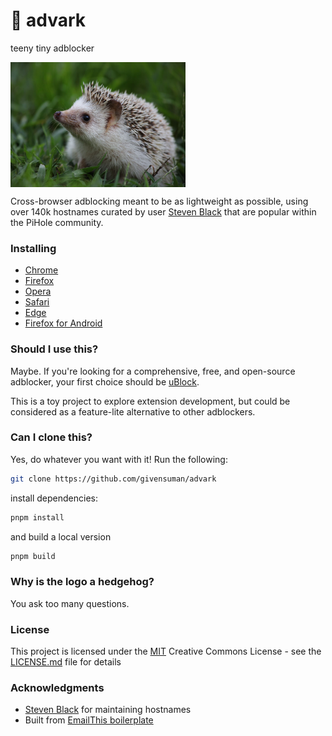 # 🦔 advark

teeny tiny adblocker

<img src="./assets/hedgehog.png" height="200px" align="center" />

Cross-browser adblocking meant to be as lightweight as possible, using over 140k hostnames curated by user [Steven Black](https://github.com/StevenBlack/hosts) that are popular within the PiHole community.

### Installing

- [Chrome]()
- [Firefox]()
- [Opera]()
- [Safari]()
- [Edge]()
- [Firefox for Android]()

### Should I use this?

Maybe. If you're looking for a comprehensive, free, and open-source adblocker, your first choice should be [uBlock](https://ublockorigin.com/).

This is a toy project to explore extension development, but could be considered as a feature-lite alternative to other adblockers.

### Can I clone this?

Yes, do whatever you want with it! Run the following:

```bash
git clone https://github.com/givensuman/advark
```

install dependencies:

```bash
pnpm install
```

and build a local version

```bash
pnpm build
```

### Why is the logo a hedgehog?

You ask too many questions.

### License

This project is licensed under the [MIT](LICENSE.md) Creative Commons License - see the [LICENSE.md](LICENSE.md) file for details

### Acknowledgments

- [Steven Black](https://github.com/StevenBlack/hosts) for maintaining hostnames
- Built from [EmailThis boilerplate](https://github.com/EmailThis/extension-boilerplate)
